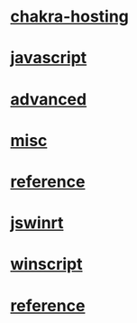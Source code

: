 
# [chakra-hosting](chakra-hosting\TOC.md)
# [javascript](javascript\TOC.md)
# [advanced](javascript\advanced\TOC.md)
# [misc](javascript\misc\TOC.md)
# [reference](javascript\reference\TOC.md)
# [jswinrt](jswinrt\TOC.md)
# [winscript](winscript\TOC.md)
# [reference](winscript\reference\TOC.md)

